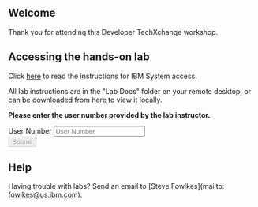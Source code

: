 <script src="https://ajax.googleapis.com/ajax/libs/jquery/3.1.0/jquery.min.js"></script>
<script src="./core-min.js"></script>
<script src="./md5-min.js"></script>
<script src="./wildfire-labs.js"></script>
<link href="https://cdn.jsdelivr.net/npm/bootstrap@5.1.0/dist/css/bootstrap.min.css" rel="stylesheet" integrity="sha384-KyZXEAg3QhqLMpG8r+8fhAXLRk2vvoC2f3B09zVXn8CA5QIVfZOJ3BCsw2P0p/We" crossorigin="anonymous">

## Welcome

Thank you for attending this Developer TechXchange workshop. 



## Accessing the hands-on lab

Click [here](https://github.com/DevOps-on-IBMZ/DTX-wca4z-CICS/blob/main/DTX-Lab-Connection-Instructions.pdf) to read the instructions for IBM System access. 

All lab instructions are in the "Lab Docs" folder on your remote desktop, or can be downloaded from [here](https://github.com/DevOps-on-IBMZ/DTX-wca4z-CICS/blob/main/DevTechXchange-COBOLCICSJavaInterop-Lab.pdf) to view it locally.



**Please enter the user number provided by the lab instructor.**

<form onsubmit="return false;">
<div class="input-group mb-3 col-6">
<span class="input-group-text" id="basic-addon1">User Number</span>
<input type="text" class="form-control" placeholder="User Number" aria-label="UserNumber" aria-describedby="basic-addon1" id="registration-email" maxlength="50" required oninput="validate();">
</div>
<div class="col-6">
<button id="btn-submit" class="btn btn-primary" type="submit" onclick="getLab(document.getElementById('registration-email').value)" disabled>Submit</button>
</div>
</form>
<div id="lab" class=".container .text-monospace">
</div>

## Help 
Having trouble with labs? Send an email to [Steve Fowlkes](mailto: fowlkes@us.ibm.com).
